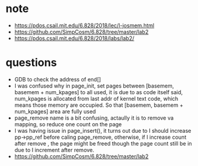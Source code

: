 # note
* https://pdos.csail.mit.edu/6.828/2018/lec/l-josmem.html
* https://github.com/SimpCosm/6.828/tree/master/lab2
* https://pdos.csail.mit.edu/6.828/2018/labs/lab2/
# questions
* GDB to check the address of end[]
* I was confused why in page_init, set pages between [basemem, basemem + num_kpages] to all used, it is due to as code itself said, num_kpages is allocated from last addr of kernel text code, which means those memory are occupied. So that [basemem, basemem + num_kpages] area are fully used
* page_remove name is a bit confusing, actaully it is to remove va mapping, so reduce one count on the page
* I was having issue in page_insert(), it turns out due to I should increase pp->pp_ref before caling page_remove, otherwise, if I increase count after remove , the page might be freed though the page count still be in due to I increment after remove.
* https://github.com/SimpCosm/6.828/tree/master/lab2